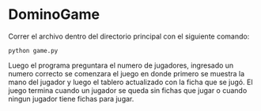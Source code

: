 # DominoGame
  
Correr el archivo dentro del directorio principal con el siguiente comando:

```
python game.py
```
  
Luego el programa preguntara el numero de jugadores, ingresado un numero correcto se comenzara el juego en donde primero se muestra la mano del jugador y luego el tablero actualizado con la ficha que se jugó. El juego termina cuando un jugador se queda sin fichas que jugar o cuando ningun jugador tiene fichas para jugar.

